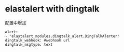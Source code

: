 # elastalert with dingtalk

配置中增加
```
alert:                    
- "elastalert_modules.dingtalk_alert.DingTalkAlerter"
dingtalk_webhook: #webhook url
dingtalk_msgtype: text
```
